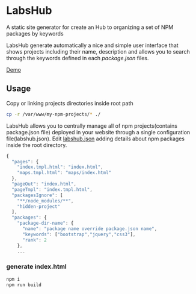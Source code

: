 
# LabsHub

A static site generator for create an Hub to organizing a set of NPM packages by keywords

LabsHub generate automatically a nice and simple user interface that shows projects including their name, description and allows you to search through the keywords defined in each *package.json* files.

[Demo](https://opengeo.tech/)

## Usage
Copy or linking projects directories inside root path
```bash
cp -r /var/www/my-npm-projects/* ./
```
LabsHub allows you to centrally manage all of npm projects(contains package.json file) deployed in your website through a single configuration file(labshub.json). Edit [labshub.json](https://github.com/stefanocudini/labs/blob/master/labshub.json) adding details about npm packages inside the root directory.
```javascript
{
  "pages": {
    "index.tmpl.html": "index.html",
    "maps.tmpl.html": "maps/index.html"
  },
  "pageOut": "index.html",
  "pageTmpl": "index.tmpl.html",
  "packagesIgnore": [
    "**/node_modules/**",
    "hidden-project"
  ],
  "packages": {
    "package-dir-name": {
      "name": "package name override package.json name",
      "keywords": ["bootstrap","jquery","css3"],
      "rank": 2
    },
    ...
```

### generate index.html
```bash
npm i
npm run build
```
